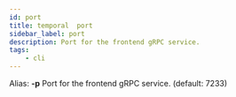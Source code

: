 ```yaml
---
id: port
title: temporal  port
sidebar_label: port
description: Port for the frontend gRPC service. 
tags:
    - cli
---
```


Alias: **-p**
Port for the frontend gRPC service. (default: 7233)
